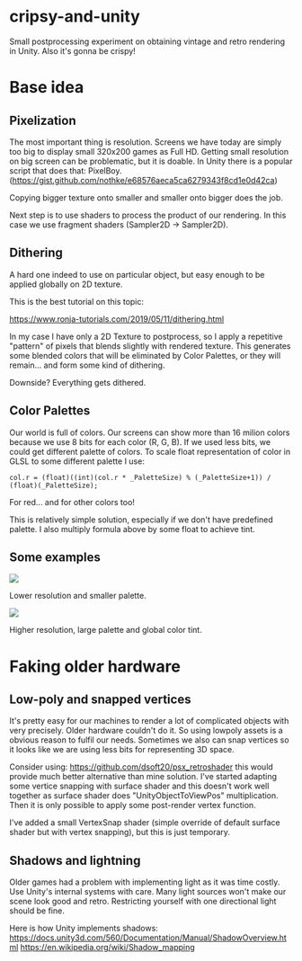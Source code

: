 # cripsy-and-unity
Small postprocessing experiment on obtaining vintage and retro rendering in Unity. Also it's gonna be crispy!

# Base idea
## Pixelization
The most important thing is resolution. Screens we have today are simply too big to display small 320x200 games as Full HD. Getting small resolution on big screen can be problematic, but it is doable. In Unity there is a popular script that does that: PixelBoy. (https://gist.github.com/nothke/e68576aeca5ca6279343f8cd1e0d42ca)

Copying bigger texture onto smaller and smaller onto bigger does the job.

Next step is to use shaders to process the product of our rendering. In this case we use fragment shaders (Sampler2D -> Sampler2D).


## Dithering

A hard one indeed to use on particular object, but easy enough to be applied globally on 2D texture.

This is the best tutorial on this topic:

https://www.ronja-tutorials.com/2019/05/11/dithering.html

In my case I have only a 2D Texture to postprocess, so I apply a repetitive "pattern" of pixels that blends slightly with rendered texture. This generates some blended colors that will be eliminated by Color Palettes, or they will remain... and form some kind of dithering.

Downside? Everything gets dithered.

## Color Palettes
Our world is full of colors. Our screens can show more than 16 milion colors because we use 8 bits for each color (R, G, B). If we used less bits, we could get different palette of colors. To scale float representation of color in GLSL to some different palette I use:

```col.r = (float)((int)(col.r * _PaletteSize) % (_PaletteSize+1)) / (float)(_PaletteSize);```

For red... and for other colors too!

This is relatively simple solution, especially if we don't have predefined palette. I also multiply formula above by some float to achieve tint.

## Some examples

![](crispy1.gif)

Lower resolution and smaller palette.

![](crispy2.gif)

Higher resolution, large palette and global color tint.

# Faking older hardware
## Low-poly and snapped vertices

It's pretty easy for our machines to render a lot of complicated objects with very precisely. Older hardware couldn't do it. So using lowpoly assets is a obvious reason to fulfil our needs. Sometimes we also can snap vertices so it looks like we are using less bits for representing 3D space.

Consider using: https://github.com/dsoft20/psx_retroshader this would provide much better alternative than mine solution. I've started adapting some vertice snapping with surface shader and this doesn't work well together as surface shader does "UnityObjectToViewPos" multiplication. Then it is only possible to apply some post-render vertex function. 

I've added a small VertexSnap shader (simple override of default surface shader but with vertex snapping), but this is just temporary.

## Shadows and lightning

Older games had a problem with implementing light as it was time costly. Use Unity's internal systems with care. Many light sources won't make our scene look good and retro. Restricting yourself with one directional light should be fine.

Here is how Unity implements shadows:
https://docs.unity3d.com/560/Documentation/Manual/ShadowOverview.html
https://en.wikipedia.org/wiki/Shadow_mapping
